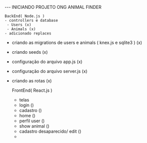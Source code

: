 --- INICIANDO PROJETO ONG ANIMAL FINDER

    BackEnd( Node.js )
    - controllers e database
     - Users (x)
     - Animals (x)
    - adicionado replaces

- criando as migrations de users e animals ( knex.js e sqlite3 ) (x)
- criando seeds (x)
- configuração do arquivo app.js (x)
- configuração do arquivo server.js (x)
- criando as rotas (x)


    FrontEnd( React.js )

    - telas
     - login ()
     - cadastro ()
     - home ()
     - perfil user ()
     - show animal ()
     - cadastro desaparecido/ edit ()
     - 
